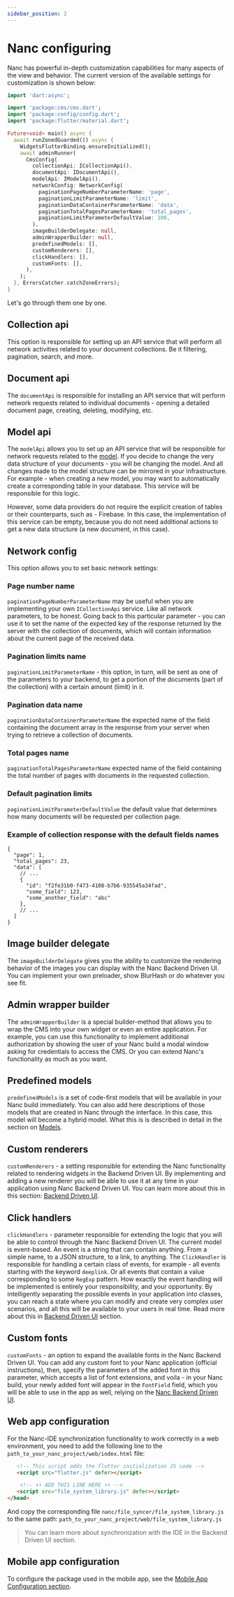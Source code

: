 ```yaml
---
sidebar_position: 2
---
```


# Nanc configuring

Nanc has powerful in-depth customization capabilities for many aspects of the view and behavior. The current version of the available settings for customization is shown below:

```dart
import 'dart:async';

import 'package:cms/cms.dart';
import 'package:config/config.dart';
import 'package:flutter/material.dart';

Future<void> main() async {
  await runZonedGuarded(() async {
    WidgetsFlutterBinding.ensureInitialized();
    await adminRunner(
      CmsConfig(
        collectionApi: ICollectionApi(),
        documentApi: IDocumentApi(),
        modelApi: IModelApi(),
        networkConfig: NetworkConfig(
          paginationPageNumberParameterName: 'page',
          paginationLimitParameterName: 'limit',
          paginationDataContainerParameterName: 'data',
          paginationTotalPagesParameterName: 'total_pages',
          paginationLimitParameterDefaultValue: 100,
        ),
        imageBuilderDelegate: null,
        adminWrapperBuilder: null,
        predefinedModels: [],
        customRenderers: [],
        clickHandlers: [],
        customFonts: [],
      ),
    );
  }, ErrorsCatcher.catchZoneErrors);
}
```

Let's go through them one by one.

## Collection api

This option is responsible for setting up an API service that will perform all network activities related to your document collections. Be it filtering, pagination, search, and more.

## Document api

The `documentApi` is responsible for installing an API service that will perform network requests related to individual documents - opening a detailed document page, creating, deleting, modifying, etc.

## Model api

The `modelApi` allows you to set up an API service that will be responsible for network requests related to the [model](./packages/model). If you decide to change the very data structure of your documents - you will be changing the model. And all changes made to the model structure can be mirrored in your infrastructure. For example - when creating a new model, you may want to automatically create a corresponding table in your database. This service will be responsible for this logic.

However, some data providers do not require the explicit creation of tables or their counterparts, such as - Firebase. In this case, the implementation of this service can be empty, because you do not need additional actions to get a new data structure (a new document, in this case).

## Network config

This option allows you to set basic network settings:

### Page number name

`paginationPageNumberParameterName` may be useful when you are implementing your own `ICollectionApi` service. Like all network parameters, to be honest. Going back to this particular parameter - you can use it to set the name of the expected key of the response returned by the server with the collection of documents, which will contain information about the current page of the received data.

### Pagination limits name

`paginationLimitParameterName` - this option, in turn, will be sent as one of the parameters to your backend, to get a portion of the documents (part of the collection) with a certain amount (limit) in it.

### Pagination data name

`paginationDataContainerParameterName` the expected name of the field containing the document array in the response from your server when trying to retrieve a collection of documents.

### Total pages name

`paginationTotalPagesParameterName` expected name of the field containing the total number of pages with documents in the requested collection.

### Default pagination limits

`paginationLimitParameterDefaultValue` the default value that determines how many documents will be requested per collection page.

### Example of collection response with the default fields names

```json5
{
  "page": 1,
  "total_pages": 23,
  "data": [
    // ...
    {
      "id": "f2fe31b0-f473-4108-b7b6-935545a34fad",
      "some_field": 123,
      "some_another_field": "abc"
    },
    // ...
  ]
}
```

## Image builder delegate

The `imageBuilderDelegate` gives you the ability to customize the rendering behavior of the images you can display with the Nanc Backend Driven UI. You can implement your own preloader, show BlurHash or do whatever you see fit.

## Admin wrapper builder

The `adminWrapperBuilder` is a special builder-method that allows you to wrap the CMS into your own widget or even an entire application. For example, you can use this functionality to implement additional authorization by showing the user of your Nanc build a modal window asking for credentials to access the CMS. Or you can extend Nanc's functionality as much as you want.

## Predefined models

`predefinedModels` is a set of code-first models that will be available in your Nanc build immediately. You can also add here descriptions of those models that are created in Nanc through the interface. In this case, this model will become a hybrid model. What this is is described in detail in the section on [Models](./packages/model).

## Custom renderers

`customRenderers` - a setting responsible for extending the Nanc functionality related to rendering widgets in the Backend Driven UI. By implementing and adding a new renderer you will be able to use it at any time in your application using Nanc Backend Driven UI. You can learn more about this in this section: [Backend Driven UI](./backend_driven_ui).

## Click handlers

`clickHandlers` - parameter responsible for extending the logic that you will be able to control through the Nanc Backend Driven UI. The current model is event-based. An event is a string that can contain anything. From a simple name, to a JSON structure, to a link, to anything. The `ClickHandler` is responsible for handling a certain class of events, for example - all events starting with the keyword `deeplink`. Or all events that contain a value corresponding to some `RegExp` pattern. How exactly the event handling will be implemented is entirely your responsibility, and your opportunity. By intelligently separating the possible events in your application into classes, you can reach a state where you can modify and create very complex user scenarios, and all this will be available to your users in real time. Read more about this in [Backend Driven UI](./backend_driven_ui) section.

## Custom fonts

`customFonts` - an option to expand the available fonts in the Nanc Backend Driven UI. You can add any custom font to your Nanc application (official instructions), then, specify the parameters of the added font in this parameter, which accepts a list of font extensions, and voila - in your Nanc build, your newly added font will appear in the `FontField` field, which you will be able to use in the app as well, relying on the [Nanc Backend Driven UI](./backend_driven_ui).

## Web app configuration

For the Nanc-IDE synchronization functionality to work correctly in a web environment, you need to add the following line to the `path_to_your_nanc_project/web/index.html` file:

```html
   <!-- This script adds the flutter initialization JS code -->
   <script src="flutter.js" defer></script>

    <!-- ⬇︎⬇︎ ADD THIS LINE HERE ⬇︎⬇︎ -->
   <script src="file_system_library.js" defer></script>
</head>
```

And copy the corresponding file `nanc/file_syncer/file_system_library.js` to the same path: `path_to_your_nanc_project/web/file_system_library.js`

> You can learn more about synchronization with the IDE in the Backend Driven UI section.

## Mobile app configuration

To configure the package used in the mobile app, see the [Mobile App Configuration section](./mobile_app_configuring).